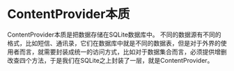 # ContentProvider本质

  ContentProvider本质是把数据存储在SQLite数据库中。
  不同的数据源有不同的格式，比如短信、通讯录，它们在数据库中就是不同的数据表，但是对于外界的使用者而言，就需要封装成统一的访问方式，比如对于数据集合而言，必须提供增删改查四个方法，于是我们在SQLite之上封装了一层，就是ContentProvider。